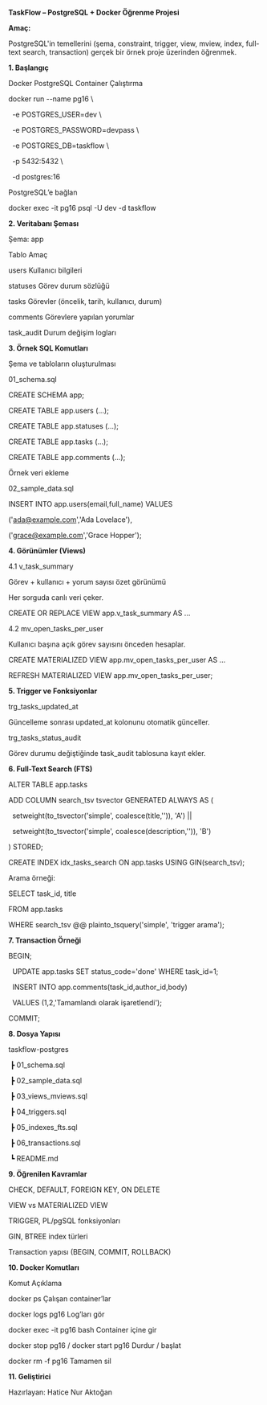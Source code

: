 **TaskFlow – PostgreSQL + Docker Öğrenme Projesi**

**Amaç:**  

PostgreSQL'in temellerini (şema, constraint, trigger, view, mview, index, full-text search, transaction) gerçek bir örnek proje üzerinden öğrenmek.

**1. Başlangıç**

Docker PostgreSQL Container Çalıştırma

docker run --name pg16 \\

&nbsp; -e POSTGRES\_USER=dev \\

&nbsp; -e POSTGRES\_PASSWORD=devpass \\

&nbsp; -e POSTGRES\_DB=taskflow \\

&nbsp; -p 5432:5432 \\

&nbsp; -d postgres:16

PostgreSQL’e bağlan

docker exec -it pg16 psql -U dev -d taskflow

**2. Veritabanı Şeması**

Şema: app



Tablo			Amaç



users			Kullanıcı bilgileri

statuses		Görev durum sözlüğü

tasks			Görevler (öncelik, tarih, kullanıcı, durum)

comments		Görevlere yapılan yorumlar

task\_audit		Durum değişim logları



**3. Örnek SQL Komutları**

Şema ve tabloların oluşturulması

01\_schema.sql

CREATE SCHEMA app;

CREATE TABLE app.users (...);

CREATE TABLE app.statuses (...);

CREATE TABLE app.tasks (...);

CREATE TABLE app.comments (...);

Örnek veri ekleme

02\_sample\_data.sql

INSERT INTO app.users(email,full\_name) VALUES

('ada@example.com','Ada Lovelace'),

('grace@example.com','Grace Hopper');

**4. Görünümler (Views)**

4.1 v\_task\_summary

Görev + kullanıcı + yorum sayısı özet görünümü

Her sorguda canlı veri çeker.

CREATE OR REPLACE VIEW app.v\_task\_summary AS ...

4.2 mv\_open\_tasks\_per\_user

Kullanıcı başına açık görev sayısını önceden hesaplar.

CREATE MATERIALIZED VIEW app.mv\_open\_tasks\_per\_user AS ...

REFRESH MATERIALIZED VIEW app.mv\_open\_tasks\_per\_user;

**5. Trigger ve Fonksiyonlar**

trg\_tasks\_updated\_at

Güncelleme sonrası updated\_at kolonunu otomatik günceller.

trg\_tasks\_status\_audit

Görev durumu değiştiğinde task\_audit tablosuna kayıt ekler.

**6. Full-Text Search (FTS)**

ALTER TABLE app.tasks

ADD COLUMN search\_tsv tsvector GENERATED ALWAYS AS (

&nbsp; setweight(to\_tsvector('simple', coalesce(title,'')), 'A') ||

&nbsp; setweight(to\_tsvector('simple', coalesce(description,'')), 'B')

) STORED;

CREATE INDEX idx\_tasks\_search ON app.tasks USING GIN(search\_tsv);

Arama örneği:

SELECT task\_id, title

FROM app.tasks

WHERE search\_tsv @@ plainto\_tsquery('simple', 'trigger arama');

**7. Transaction Örneği**

BEGIN;

&nbsp; UPDATE app.tasks SET status\_code='done' WHERE task\_id=1;

&nbsp; INSERT INTO app.comments(task\_id,author\_id,body)

&nbsp; VALUES (1,2,'Tamamlandı olarak işaretlendi');

COMMIT;

**8. Dosya Yapısı**

taskflow-postgres

&nbsp;┣  01\_schema.sql

&nbsp;┣  02\_sample\_data.sql

&nbsp;┣  03\_views\_mviews.sql

&nbsp;┣  04\_triggers.sql

&nbsp;┣  05\_indexes\_fts.sql

&nbsp;┣  06\_transactions.sql

&nbsp;┗  README.md

**9. Öğrenilen Kavramlar**

CHECK, DEFAULT, FOREIGN KEY, ON DELETE

VIEW vs MATERIALIZED VIEW

TRIGGER, PL/pgSQL fonksiyonları

GIN, BTREE index türleri

Transaction yapısı (BEGIN, COMMIT, ROLLBACK)

**10. Docker Komutları**

Komut	Açıklama

docker ps	Çalışan container’lar

docker logs pg16	Log’ları gör

docker exec -it pg16 bash	Container içine gir

docker stop pg16 / docker start pg16	Durdur / başlat

docker rm -f pg16	Tamamen sil

**11. Geliştirici**

Hazırlayan: Hatice Nur Aktoğan

